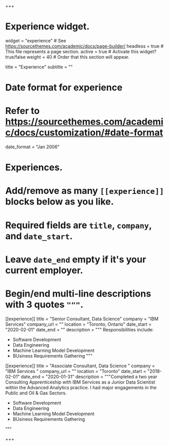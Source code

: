 +++
# Experience widget.
widget = "experience"  # See https://sourcethemes.com/academic/docs/page-builder/
headless = true  # This file represents a page section.
active = true  # Activate this widget? true/false
weight = 40  # Order that this section will appear.

title = "Experience"
subtitle = ""

# Date format for experience
#   Refer to https://sourcethemes.com/academic/docs/customization/#date-format
date_format = "Jan 2006"

# Experiences.
#   Add/remove as many `[[experience]]` blocks below as you like.
#   Required fields are `title`, `company`, and `date_start`.
#   Leave `date_end` empty if it's your current employer.
#   Begin/end multi-line descriptions with 3 quotes `"""`.
[[experience]]
  title = "Senior Consultant, Data Science"
  company = "IBM Services"
  company_url = ""
  location = "Toronto, Ontario"
  date_start = "2020-02-01"
  date_end = ""
  description = """
  Responsibilities include: 
  
  * Software Development
  * Data Engineering
  * Machine Learning Model Development
  * BUsiness Requirements Gathering 
  """

[[experience]]
  title = "Associate Consultant, Data Science "
  company = "IBM Services "
  company_url = ""
  location = "Toronto"
  date_start = "2018-02-01"
  date_end = "2020-01-31"
  description = """Completed a two year Consulting Apprenticeship with IBM Services as a Junior Data Scientist within the Advanced Analytics practice. I had major engagements in the Public and Oil & Gas Sectors.
  
  * Software Development
  * Data Engineering
  * Machine Learning Model Development
  * BUsiness Requirements Gathering 
  
  """

+++

